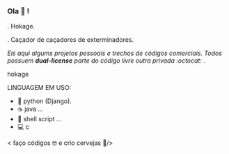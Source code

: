 ### Ola 🖖️ !

. Hokage.

. Caçador de caçadores de exterminadores.


_Eis aqui algums projetos pessoais e trechos de códigos comerciais. Todos possuem **dual-license** parte do código livre outra privada :octocat: ._


hokage



LINGUAGEM EM USO:

- 🐍️ python (Django).
- :coffee:  java ...
- 🐧️ shell script ...
- 💻️ c

< faço códigos 🤓️ e crio cervejas 🍺️/>
